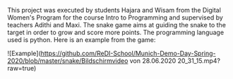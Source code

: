 This project was executed by students Hajara and Wisam from the Digital Women's Program for the course Intro to Programming and supervised by teachers Adithi and Maxi.
The snake game aims at guiding the snake to the target in order to grow and score more points.
The programming language used is python.
Here is an example from the game:


![Example](https://github.com/ReDI-School/Munich-Demo-Day-Spring-2020/blob/master/snake/Bildschirmvideo von 28.06.2020 20_31_15.mp4?raw=true)
